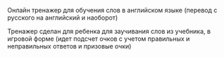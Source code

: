 Онлайн тренажер для обучения слов в английском языке (перевод с русского на английский и наоборот)

Тренажер сделан для ребенка для заучивания слов из учебника, в игровой форме (идет подсчет очков с учетом правильных и неправильных ответов и призовые очки)
